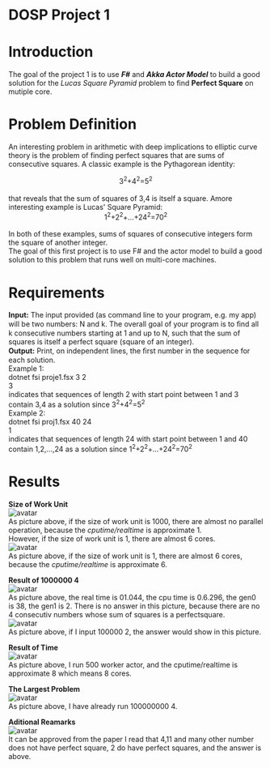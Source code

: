 # DOSP Project 1
Introduction
=

The goal of the project 1 is to use ___F#___ and ___Akka Actor Model___ to build a good solution for the _Lucas Square Pyramid_ problem to find __Perfect Square__ on mutiple core.<br>

Problem Definition
=
An interesting problem in arithmetic with deep implications to elliptic curve theory is the problem of finding perfect squares that are sums of consecutive squares. A classic example is the Pythagorean identity:<br>
<center>3<sup>2</sup>+4<sup>2</sup>=5<sup>2</sup></center><br>
that reveals that the sum of squares of 3,4 is itself a square. Amore interesting example is Lucas' Square Pyramid:<br>
<center>1<sup>2</sup>+2<sup>2</sup>+...+24<sup>2</sup>=70<sup>2</sup></center><br>
In both of these examples, sums of squares of consecutive integers form the square of another integer.<br>
The goal of this first project is to use F# and the actor model to build a good solution to this problem that runs well on multi-core machines.<br>

Requirements
=

__Input:__ The input provided (as command line to your program, e.g. my app) will be two numbers: N and k. The overall goal of your program is to ﬁnd all k consecutive numbers starting at 1 and up to N, such that the sum of squares is itself a perfect square (square of an integer).<br>
__Output:__ Print, on independent lines, the ﬁrst number in the sequence for each solution.<br>
Example 1:<br>
dotnet fsi proje1.fsx 3 2<br>
3<br>
indicates that sequences of length 2 with start point between 1 and 3 contain 3,4 as a solution since 3<sup>2</sup>+4<sup>2</sup>=5<sup>2</sup><br>
Example 2:<br>
dotnet fsi proj1.fsx 40 24<br>
1<br>
indicates that sequences of length 24 with start point between 1 and 40 contain 1,2,...,24 as a solution since 1<sup>2</sup>+2<sup>2</sup>+...+24<sup>2</sup>=70<sup>2</sup><br>

Results
=

__Size of Work Unit__<br>
![avatar](pic/1000size.png)<br>
As picture above, if the size of work unit is 1000, there are almost no parallel operation, because the _cputime/realtime_ is approximate 1.<br>
However, if the size of work unit is 1, there are almost 6 cores.<br>
![avatar](pic/1size.png)<br>
As picture above, if the size of work unit is 1, there are almost 6 cores, because the _cputime/realtime_ is approximate 6.<br>

__Result of 1000000 4__<br>
![avatar](pic/1size.png)<br>
As picture above, the real time is 01.044, the cpu time is 0.6.296, the gen0 is 38, the gen1 is 2. There is no answer in this picture, because there are no 4 consecutiv numbers whose sum of squares is a perfectsquare.<br>
![avatar](pic/2answer.png)<br>
As picture above, if I input 100000 2, the answer would show in this picture.<br>

__Result of Time__<br>
![avatar](pic/500actor.png)<br>
As picture above, I run 500 worker actor, and the cputime/realtime is approximate 8 which means 8 cores.<br>

__The Largest Problem__<br>
![avatar](pic/largest.png)<br>
As picture above, I have already run 100000000 4.

__Aditional Reamarks__<br>
![avatar](pic/2answers.png)<br>
It can be approved from the paper I read that 4,11 and many other number does not have perfect square, 2 do have perfect squares, and the answer is above.


